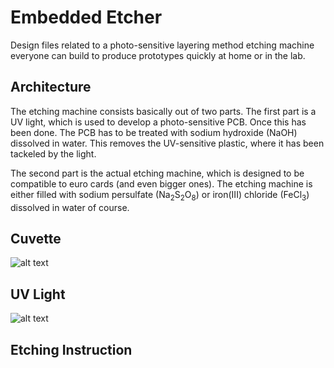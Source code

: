 # Embedded Etcher
Design files related to a photo-sensitive layering method etching machine
everyone can build to produce prototypes quickly at home or in the lab.

## Architecture
The etching machine consists basically out of two parts. The first part is a UV
light, which is used to develop a photo-sensitive PCB. Once this has been done.
The PCB has to be treated with sodium hydroxide (NaOH) dissolved in water. This
removes the UV-sensitive plastic, where it has been tackeled by the light. 

The second part is the actual etching machine, which is designed to be
compatible to euro cards (and even bigger ones). The etching machine is either
filled with sodium persulfate (Na<sub>2</sub>S<sub>2</sub>O<sub>8</sub>) or
iron(III) chloride (FeCl<sub>3</sub>) dissolved in water of course.

## Cuvette
![alt text](http://url/to/img.png)
## UV Light
![alt text](http://url/to/img.png)
## Etching Instruction 
